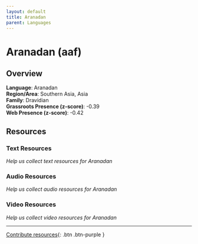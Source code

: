 ```yaml
---
layout: default
title: Aranadan
parent: Languages
---
```


# Aranadan (aaf)

## Overview

**Language**: Aranadan  
**Region/Area**: Southern Asia, Asia  
**Family**: Dravidian  
**Grassroots Presence (z-score)**: -0.39  
**Web Presence (z-score)**: -0.42  

## Resources

### Text Resources
*Help us collect text resources for Aranadan*

### Audio Resources
*Help us collect audio resources for Aranadan*

### Video Resources
*Help us collect video resources for Aranadan*

---

[Contribute resources](https://forms.office.com/e/1SfLJx3u1r){: .btn .btn-purple }
